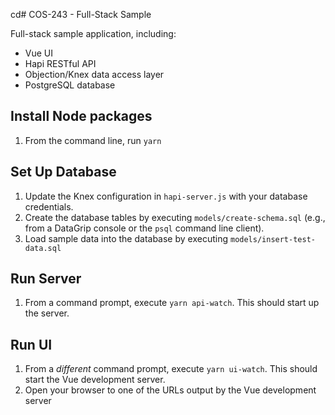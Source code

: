 cd# COS-243 - Full-Stack Sample

Full-stack sample application, including:
* Vue UI
* Hapi RESTful API
* Objection/Knex data access layer
* PostgreSQL database

## Install Node packages

1. From the command line, run `yarn`

## Set Up Database

1. Update the Knex configuration in `hapi-server.js`
   with your database credentials.
2. Create the database tables by executing `models/create-schema.sql`
   (e.g., from a DataGrip console or the `psql` command line client).
3. Load sample data into the database by executing `models/insert-test-data.sql`

## Run Server

1. From a command prompt, execute `yarn api-watch`.
   This should start up the server.
   
## Run UI

1. From a _different_ command prompt, execute `yarn ui-watch`.
   This should start the Vue development server.
2. Open your browser to one of the URLs 
   output by the Vue development server
